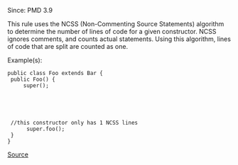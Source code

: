 Since: PMD 3.9

This rule uses the NCSS (Non-Commenting Source Statements) algorithm to determine the number of lines
of code for a given constructor. NCSS ignores comments, and counts actual statements. Using this algorithm,
lines of code that are split are counted as one.

Example(s):
```
public class Foo extends Bar {
 public Foo() {
     super();





 //this constructor only has 1 NCSS lines
      super.foo();
 }
}
```

[Source](https://pmd.github.io/pmd-5.6.1/pmd-java/rules/java/codesize.html#NcssConstructorCount)
